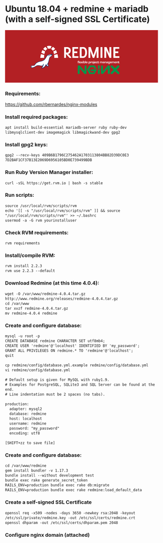 # Ubuntu 18.04 + redmine + mariadb (with a self-signed SSL Certificate)
![redmine](https://github.com/rbernardes/nginx-redmine/blob/master/redmine.png?raw=true)

### Requirements:
https://github.com/rbernardes/nginx-modules

### Install required packages:
```
apt install build-essential mariadb-server ruby ruby-dev libmysqlclient-dev imagemagick libmagickwand-dev gpg2
```

### Install gpg2 keys:
```
gpg2 --recv-keys 409B6B1796C275462A1703113804BB82D39DC0E3 7D2BAF1CF37B13E2069D6956105BD0E739499BDB
```

### Run Ruby Version Manager installer:
```
curl -sSL https://get.rvm.io | bash -s stable
```

### Run scripts:
```
source /usr/local/rvm/scripts/rvm
echo '[[ -s "/usr/local/rvm/scripts/rvm" ]] && source "/usr/local/rvm/scripts/rvm"' >> ~/.bashrc
usermod -a -G rvm yourinstalluser
```

### Check RVM requirements:
```
rvm requirements
```

### Install/compile RVM:
```
rvm install 2.2.3
rvm use 2.2.3 --default
```

### Download Redmine (at this time 4.0.4):
```
wget -O /var/www/redmine-4.0.4.tar.gz http://www.redmine.org/releases/redmine-4.0.4.tar.gz
cd /var/www
tar xvzf redmine-4.0.4.tar.gz
mv redmine-4.0.4 redmine
```

### Create and configure database:
```
mysql -u root -p
CREATE DATABASE redmine CHARACTER SET utf8mb4;
CREATE USER 'redmine'@'localhost' IDENTIFIED BY 'my_password';
GRANT ALL PRIVILEGES ON redmine.* TO 'redmine'@'localhost';
quit

cp redmine/config/database.yml.example redmine/config/database.yml
vi redmine/config/database.yml

# Default setup is given for MySQL with ruby1.9.
# Examples for PostgreSQL, SQLite3 and SQL Server can be found at the end.
# Line indentation must be 2 spaces (no tabs).

production:
  adapter: mysql2
  database: redmine
  host: localhost
  username: redmine
  password: "my_password"
  encoding: utf8
  
[SHIFT+zz to save file]
```

### Create and configure database:
```
cd /var/www/redmine
gem install bundler -v 1.17.3
bundle install --without development test
bundle exec rake generate_secret_token
RAILS_ENV=production bundle exec rake db:migrate
RAILS_ENV=production bundle exec rake redmine:load_default_data
```

### Create a self-signed SSL Certificate
```
openssl req -x509 -nodes -days 3650 -newkey rsa:2048 -keyout /etc/ssl/private/redmine.key -out /etc/ssl/certs/redmine.crt
openssl dhparam -out /etc/ssl/certs/dhparam.pem 2048
```

### Configure nginx domain (attached)

